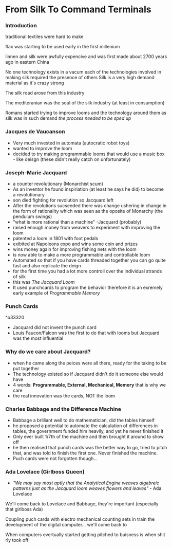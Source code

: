 # From Silk To Command Terminals
### Introduction

traditional textiles were hard to make

flax was starting to be used early in the first millenium

linnen and silk were awfully expencive and was first made about 2700 years ago in eastern China

No one technology exists in a vacum
each of the technologies involved in making silk required the presence of others
Silk is a very high demand material as it's crazy strong

The silk road arose from this industry

The mediteranian was the soul of the silk industry (at least in consumption)


Romans started trying to improve looms and the technology around them as silk was in such demand
*the process needed to be sped up*

### Jacques de Vaucanson
- Very much invested in automata
  (autocratic robot toys)
- wanted to improve the loom
- decided to try making programmable looms that would use a music box - like deisgn (these didn't really catch on unfortunately)

### Joseph-Marie Jacquard
- a counter revolutionary (Monarchist scum)
- As an inventor he found inspiriation (at least he says he did) to become a revolutionary
- son died fighting for revolution so Jacquard left
- After the revolutions sucseeded there was change ushering in change in the form of rationality which was seen as the oposite of Monarchy (the pendulum swings)
- "what is more rational than a machine" -Jacquard (probably)
- raised enough money from weavers to experiment with improving the loom
- patented a loom in 1801 with foot pedals
- exibited at Napoleons expo and wins some coin and prizes
- wins money again for improving fishing nets with the loom
- is now able to make a more programmable and controllable loom
- Automated so that if you have cards threaded together you can go quite fast and also replicate the deign
- for the first time you had a lot more controll over the individual strands of silk
- this was *The Jacquard Loom* 
- It used punchcards to program the behavior therefore it is an exremely early example of *Programmable Memory*

### Punch Cards
^b33320
- Jacquard did not invent the punch card
- Louis Faucon/Falcon was the first to do that with looms but Jacquard was the most influential

### Why do we care about Jacquard?
- when he came along the peices were all there, ready for the taking to be put together
- The technology existed so if Jacquard didn't do it someone else would have
- 4 words: **Programmable, External, Mechanical, Memory** that is why we care
- the real innovation was the cards, NOT the loom

### Charles Babbage and the Difference Machine
- Babbage a brilliant well to do mathematician, did the tables himself
- he proposed a potential to automate the calculation of differences in tables, the government funded him heavily, and yet he never finished it
- Only ever built 1/7th of the machine and then brought it around to show off
- he then realised that punch cards was the better way to go, tried to pitch that, and was told to finish the first one. Never finished the machine.
- Puch cards were not forgotten though...


### Ada Lovelace (Girlboss Queen)
- *"We may say most aptly that the Analytical Engine weaves algebreic patterns just as the Jacquard loom weaves flowers and leaves"* - Ada Lovelace

We'll come back to Lovelace and Babbage, they're important (especially that girlboss Ada)

Coupling puch cards with electro mechanical counting sets in train the development of the digital computer... we'll come back to

When computers evertually started getting pitched to buisness is when shit rly took off